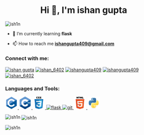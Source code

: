 <h1 align="center">Hi 👋, I'm ishan gupta</h1>
<p align="left"> <img src="https://komarev.com/ghpvc/?username=ish1n&label=Profile%20views&color=0e75b6&style=flat" alt="ish1n" /> </p>

- 🌱 I’m currently learning **flask**

- 📫 How to reach me **ishangupta409@gmail.com**

<h3 align="left">Connect with me:</h3>
<p align="left">
<a href="https://linkedin.com/in/ishan gupta" target="blank"><img align="center" src="https://raw.githubusercontent.com/rahuldkjain/github-profile-readme-generator/master/src/images/icons/Social/linked-in-alt.svg" alt="ishan gupta" height="30" width="40" /></a>
<a href="https://instagram.com/ishan_6402" target="blank"><img align="center" src="https://raw.githubusercontent.com/rahuldkjain/github-profile-readme-generator/master/src/images/icons/Social/instagram.svg" alt="ishan_6402" height="30" width="40" /></a>
<a href="https://www.codechef.com/users/ishangupta409" target="blank"><img align="center" src="https://cdn.jsdelivr.net/npm/simple-icons@3.1.0/icons/codechef.svg" alt="ishangupta409" height="30" width="40" /></a>
<a href="https://www.hackerrank.com/ishangupta409" target="blank"><img align="center" src="https://raw.githubusercontent.com/rahuldkjain/github-profile-readme-generator/master/src/images/icons/Social/hackerrank.svg" alt="ishangupta409" height="30" width="40" /></a>
<a href="https://www.leetcode.com/ishan_6402" target="blank"><img align="center" src="https://raw.githubusercontent.com/rahuldkjain/github-profile-readme-generator/master/src/images/icons/Social/leet-code.svg" alt="ishan_6402" height="30" width="40" /></a>
</p>

<h3 align="left">Languages and Tools:</h3>
<p align="left"> <a href="https://www.cprogramming.com/" target="_blank" rel="noreferrer"> <img src="https://raw.githubusercontent.com/devicons/devicon/master/icons/c/c-original.svg" alt="c" width="40" height="40"/> </a> <a href="https://www.w3schools.com/cpp/" target="_blank" rel="noreferrer"> <img src="https://raw.githubusercontent.com/devicons/devicon/master/icons/cplusplus/cplusplus-original.svg" alt="cplusplus" width="40" height="40"/> </a> <a href="https://www.w3schools.com/css/" target="_blank" rel="noreferrer"> <img src="https://raw.githubusercontent.com/devicons/devicon/master/icons/css3/css3-original-wordmark.svg" alt="css3" width="40" height="40"/> </a> <a href="https://flask.palletsprojects.com/" target="_blank" rel="noreferrer"> <img src="https://www.vectorlogo.zone/logos/pocoo_flask/pocoo_flask-icon.svg" alt="flask" width="40" height="40"/> </a> <a href="https://git-scm.com/" target="_blank" rel="noreferrer"> <img src="https://www.vectorlogo.zone/logos/git-scm/git-scm-icon.svg" alt="git" width="40" height="40"/> </a> <a href="https://www.w3.org/html/" target="_blank" rel="noreferrer"> <img src="https://raw.githubusercontent.com/devicons/devicon/master/icons/html5/html5-original-wordmark.svg" alt="html5" width="40" height="40"/> </a> <a href="https://www.python.org" target="_blank" rel="noreferrer"> <img src="https://raw.githubusercontent.com/devicons/devicon/master/icons/python/python-original.svg" alt="python" width="40" height="40"/> </a> </p>

<p><img align="left" src="https://github-readme-stats.vercel.app/api/top-langs?username=ish1n&show_icons=true&locale=en&layout=compact" alt="ish1n" /></p>

<p>&nbsp;<img align="center" src="https://github-readme-stats.vercel.app/api?username=ish1n&show_icons=true&locale=en" alt="ish1n" /></p>

<p><img align="center" src="https://github-readme-streak-stats.herokuapp.com/?user=ish1n&" alt="ish1n" /></p>

